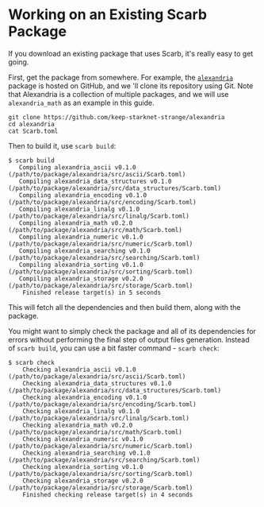 # Working on an Existing Scarb Package

If you download an existing package that uses Scarb, it's really easy to get going.

First, get the package from somewhere.
For example, the [`alexandria`](https://github.com/keep-starknet-strange/alexandria) package is hosted on GitHub, and
we 'll clone its repository using Git.
Note that Alexandria is a collection of multiple packages, and we will use `alexandria_math` as an example in this
guide.

```shell
git clone https://github.com/keep-starknet-strange/alexandria
cd alexandria
cat Scarb.toml
```

Then to build it, use `scarb build`:

```shell
$ scarb build
   Compiling alexandria_ascii v0.1.0 (/path/to/package/alexandria/src/ascii/Scarb.toml)
   Compiling alexandria_data_structures v0.1.0 (/path/to/package/alexandria/src/data_structures/Scarb.toml)
   Compiling alexandria_encoding v0.1.0 (/path/to/package/alexandria/src/encoding/Scarb.toml)
   Compiling alexandria_linalg v0.1.0 (/path/to/package/alexandria/src/linalg/Scarb.toml)
   Compiling alexandria_math v0.2.0 (/path/to/package/alexandria/src/math/Scarb.toml)
   Compiling alexandria_numeric v0.1.0 (/path/to/package/alexandria/src/numeric/Scarb.toml)
   Compiling alexandria_searching v0.1.0 (/path/to/package/alexandria/src/searching/Scarb.toml)
   Compiling alexandria_sorting v0.1.0 (/path/to/package/alexandria/src/sorting/Scarb.toml)
   Compiling alexandria_storage v0.2.0 (/path/to/package/alexandria/src/storage/Scarb.toml)
    Finished release target(s) in 5 seconds
```

This will fetch all the dependencies and then build them, along with the package.

You might want to simply check the package and all of its dependencies for errors without performing the final step of output files generation.
Instead of `scarb build`, you can use a bit faster command - `scarb check`:

```shell
$ scarb check
    Checking alexandria_ascii v0.1.0 (/path/to/package/alexandria/src/ascii/Scarb.toml)
    Checking alexandria_data_structures v0.1.0 (/path/to/package/alexandria/src/data_structures/Scarb.toml)
    Checking alexandria_encoding v0.1.0 (/path/to/package/alexandria/src/encoding/Scarb.toml)
    Checking alexandria_linalg v0.1.0 (/path/to/package/alexandria/src/linalg/Scarb.toml)
    Checking alexandria_math v0.2.0 (/path/to/package/alexandria/src/math/Scarb.toml)
    Checking alexandria_numeric v0.1.0 (/path/to/package/alexandria/src/numeric/Scarb.toml)
    Checking alexandria_searching v0.1.0 (/path/to/package/alexandria/src/searching/Scarb.toml)
    Checking alexandria_sorting v0.1.0 (/path/to/package/alexandria/src/sorting/Scarb.toml)
    Checking alexandria_storage v0.2.0 (/path/to/package/alexandria/src/storage/Scarb.toml)
    Finished checking release target(s) in 4 seconds
```
